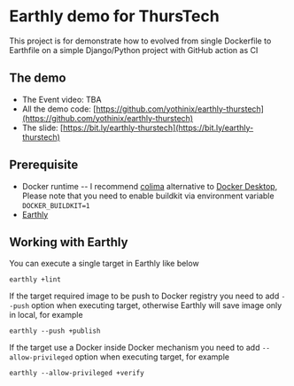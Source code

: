 # Earthly demo for ThursTech
This project is for demonstrate how to evolved from single Dockerfile to Earthfile on a simple Django/Python project with GitHub action as CI

## The demo
* The Event video: TBA
* All the demo code: [https://github.com/yothinix/earthly-thurstech](https://github.com/yothinix/earthly-thurstech)
* The slide: [https://bit.ly/earthly-thurstech](https://bit.ly/earthly-thurstech)

## Prerequisite
  * Docker runtime -- I recommend [colima](https://github.com/abiosoft/colima) alternative to [Docker Desktop](https://docs.docker.com/desktop/install/mac-install/), Please note that you need to enable buildkit via environment variable `DOCKER_BUILDKIT=1` 
  * [Earthly](https://earthly.dev)

## Working with Earthly
You can execute a single target in Earthly like below
```
earthly +lint
```
If the target required image to be push to Docker registry you need to add `--push` option when executing target, otherwise Earthly will save image only in local, for example
```
earthly --push +publish
```
If the target use a Docker inside Docker mechanism you need to add `--allow-privileged` option when executing target, for example
```
earthly --allow-privileged +verify
```

